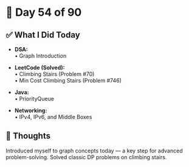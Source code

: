 # 📅 Day 54 of 90  

## ✅ What I Did Today  
- **DSA:**  
  • Graph Introduction  

- **LeetCode (Solved):**  
  • Climbing Stairs (Problem #70)  
  • Min Cost Climbing Stairs (Problem #746)  

- **Java:**  
  • PriorityQueue  

- **Networking:**  
  • IPv4, IPv6, and Middle Boxes  

## 💭 Thoughts  
Introduced myself to graph concepts today — a key step for advanced problem-solving. Solved classic DP problems on climbing stairs.
